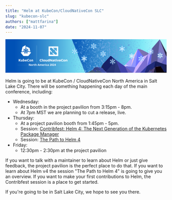 ```yaml
---
title: "Helm at KubeCon/CloudNativeCon SLC"
slug: "kubecon-slc"
authors: ["mattfarina"]
date: "2024-11-07"
---
```


![KubeCon / CloudNativeCon Logo](kubecon.png)

Helm is going to be at KubeCon / CloudNativeCon North America in Salt Lake City. There will be something happening each day of the main conference, including:<!-- truncate -->

* Wednesday: 
  * At a booth in the project pavilion from 3:15pm - 8pm.
  * At 7pm MST we are planning to cut a release, live.
* Thursday: 
  * At a project pavilion booth from 1:45pm - 5pm.
  * Session: [Contribfest: Helm 4: The Next Generation of the Kubernetes Package Manager](https://kccncna2024.sched.com/event/1howt)
  * Session: [The Path to Helm 4](https://kccncna2024.sched.com/event/1hoxU)
* Friday:
  * 12:30pm - 2:30pm at the project pavilion

If you want to talk with a maintainer to learn about Helm or just give feedback, the project pavilion is the perfect place to do that. If you want to learn about Helm v4 the session "The Path to Helm 4" is going to give you an overview. If you want to make your first contributions to Helm, the Contribfest session is a place to get started.

If you're going to be in Salt Lake City, we hope to see you there.